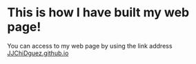 # This is how I have built my web page!

You can access to my web page by using the link address [JJChiDguez.github.io](https://jjchidguez.github.io/)
